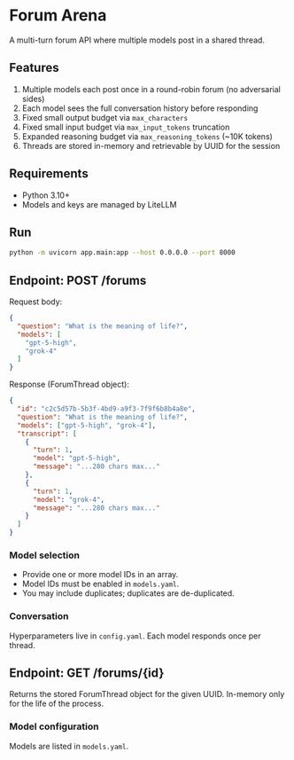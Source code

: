 # Forum Arena
A multi-turn forum API where multiple models post in a shared thread.

## Features
1. Multiple models each post once in a round-robin forum (no adversarial sides)
2. Each model sees the full conversation history before responding
3. Fixed small output budget via `max_characters`
4. Fixed small input budget via `max_input_tokens` truncation
5. Expanded reasoning budget via `max_reasoning_tokens` (~10K tokens)
6. Threads are stored in-memory and retrievable by UUID for the session

## Requirements
- Python 3.10+
- Models and keys are managed by LiteLLM

## Run
```bash
python -m uvicorn app.main:app --host 0.0.0.0 --port 8000
```

## Endpoint: POST /forums
Request body:
```json
{
  "question": "What is the meaning of life?",
  "models": [
    "gpt-5-high",
    "grok-4"
  ]
}
```

Response (ForumThread object):
```json
{
  "id": "c2c5d57b-5b3f-4bd9-a9f3-7f9f6b8b4a8e",
  "question": "What is the meaning of life?",
  "models": ["gpt-5-high", "grok-4"],
  "transcript": [
    {
      "turn": 1,
      "model": "gpt-5-high",
      "message": "...280 chars max..."
    },
    {
      "turn": 1,
      "model": "grok-4",
      "message": "...280 chars max..."
    }
  ]
}
```

### Model selection
- Provide one or more model IDs in an array.
- Model IDs must be enabled in `models.yaml`.
- You may include duplicates; duplicates are de-duplicated.

### Conversation
Hyperparameters live in `config.yaml`. Each model responds once per thread.

## Endpoint: GET /forums/{id}
Returns the stored ForumThread object for the given UUID. In-memory only for the life of the process.

### Model configuration
Models are listed in `models.yaml`.